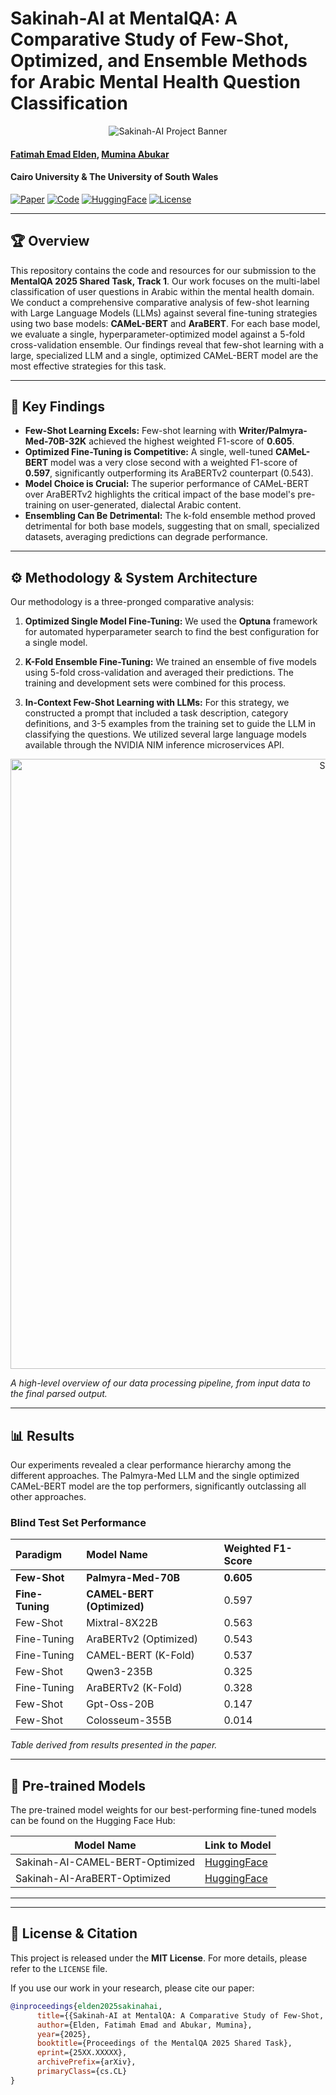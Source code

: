 # Sakinah-AI at MentalQA: A Comparative Study of Few-Shot, Optimized, and Ensemble Methods for Arabic Mental Health Question Classification

<p align="center">
<img src="https://placehold.co/800x200/dbeafe/3b82f6?text=Sakinah-AI+Project" alt="Sakinah-AI Project Banner">
</p>

#### [Fatimah Emad Elden](https://scholar.google.com/citations?user=CfX6eA8AAAAJ&hl=ar), [Mumina Abukar](https://www.linkedin.com/in/dr-mumina-alshaikh-md-mscph-501621216/)

#### **Cairo University & The University of South Wales**

[![Paper](https://img.shields.io/badge/arXiv-25XX.XXXXX-b31b1b.svg)](https://arxiv.org/abs/25XX.XXXXX)
[![Code](https://img.shields.io/badge/GitHub-Code-blue)](https://github.com/astral-fate/MentalQA2025/)
[![HuggingFace](https://img.shields.io/badge/HuggingFace-Page-F9D371)]([https://huggingface.co/BiMediX](https://huggingface.co/collections/FatimahEmadEldin/sakinah-ai-at-mentalqa-689b2d707791cea458e97aaf/))
[![License](https://img.shields.io/badge/License-MIT-lightgrey)](https://github.com/astral-fate/mentalqa2025/blob/main/LICENSE)

---

## 🏆 Overview

This repository contains the code and resources for our submission to the **MentalQA 2025 Shared Task, Track 1**. Our work focuses on the multi-label classification of user questions in Arabic within the mental health domain. We conduct a comprehensive comparative analysis of few-shot learning with Large Language Models (LLMs) against several fine-tuning strategies using two base models: **CAMeL-BERT** and **AraBERT**. For each base model, we evaluate a single, hyperparameter-optimized model against a 5-fold cross-validation ensemble. Our findings reveal that few-shot learning with a large, specialized LLM and a single, optimized CAMeL-BERT model are the most effective strategies for this task.

---

## 🔑 Key Findings

* **Few-Shot Learning Excels:** Few-shot learning with **Writer/Palmyra-Med-70B-32K** achieved the highest weighted F1-score of **0.605**.
* **Optimized Fine-Tuning is Competitive:** A single, well-tuned **CAMeL-BERT** model was a very close second with a weighted F1-score of **0.597**, significantly outperforming its AraBERTv2 counterpart (0.543).
* **Model Choice is Crucial:** The superior performance of CAMeL-BERT over AraBERTv2 highlights the critical impact of the base model's pre-training on user-generated, dialectal Arabic content.
* **Ensembling Can Be Detrimental:** The k-fold ensemble method proved detrimental for both base models, suggesting that on small, specialized datasets, averaging predictions can degrade performance.

---

## ⚙️ Methodology & System Architecture

Our methodology is a three-pronged comparative analysis:

1.  **Optimized Single Model Fine-Tuning:** We used the **Optuna** framework for automated hyperparameter search to find the best configuration for a single model.

2.  **K-Fold Ensemble Fine-Tuning:** We trained an ensemble of five models using 5-fold cross-validation and averaged their predictions. The training and development sets were combined for this process.

3.  **In-Context Few-Shot Learning with LLMs:** For this strategy, we constructed a prompt that included a task description, category definitions, and 3-5 examples from the training set to guide the LLM in classifying the questions. We utilized several large language models available through the NVIDIA NIM inference microservices API.

<p align="center">
<img width="1183" height="976" alt="Screenshot 2025-08-12 133722" src="https://github.com/user-attachments/assets/78a007fd-c300-4cf1-a13e-3552beb56e03" />

 
  <em>A high-level overview of our data processing pipeline, from input data to the final parsed output.</em>
</p>

---

## 📊 Results

Our experiments revealed a clear performance hierarchy among the different approaches. The Palmyra-Med LLM and the single optimized CAMeL-BERT model are the top performers, significantly outclassing all other approaches.

### Blind Test Set Performance

| Paradigm       | Model Name               | Weighted F1-Score |
| :------------- | :----------------------- | :---------------- |
| **Few-Shot** | **Palmyra-Med-70B** | **0.605** |
| **Fine-Tuning**| **CAMEL-BERT (Optimized)** | 0.597             |
| Few-Shot       | Mixtral-8X22B            | 0.563             |
| Fine-Tuning    | AraBERTv2 (Optimized)    | 0.543             |
| Fine-Tuning    | CAMEL-BERT (K-Fold)      | 0.537             |
| Few-Shot       | Qwen3-235B               | 0.325             |
| Fine-Tuning    | AraBERTv2 (K-Fold)       | 0.328             |
| Few-Shot       | Gpt-Oss-20B              | 0.147             |
| Few-Shot       | Colosseum-355B           | 0.014             |

*Table derived from results presented in the paper.*

---

## 🤖 Pre-trained Models

The pre-trained model weights for our best-performing fine-tuned models can be found on the Hugging Face Hub:

| Model Name           | Link to Model                                  |
|----------------------|------------------------------------------------|
| Sakinah-AI-CAMEL-BERT-Optimized | [HuggingFace](https://huggingface.co/FatimahEmadEldin/Sakinah-AI-CAMEL-BERT-Optimized) |
| Sakinah-AI-AraBERT-Optimized  | [HuggingFace](https://huggingface.co/FatimahEmadEldin/Sakinah-AI-AraBERT-Optimized) |

---

---

## 📜 License & Citation

This project is released under the **MIT License**. For more details, please refer to the `LICENSE` file.

If you use our work in your research, please cite our paper:

```bibtex
@inproceedings{elden2025sakinahai,
      title={{Sakinah-AI at MentalQA: A Comparative Study of Few-Shot, Optimized, and Ensemble Methods for Arabic Mental Health Question Classification}},
      author={Elden, Fatimah Emad and Abukar, Mumina},
      year={2025},
      booktitle={Proceedings of the MentalQA 2025 Shared Task},
      eprint={25XX.XXXXX},
      archivePrefix={arXiv},
      primaryClass={cs.CL}
}
